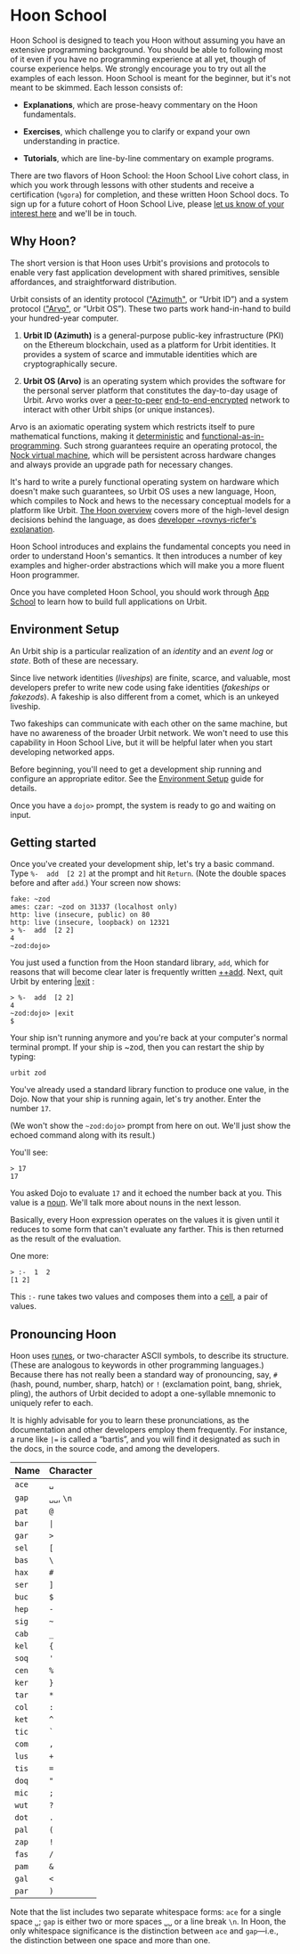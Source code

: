 # Hoon School

Hoon School is designed to teach you Hoon without assuming you have an extensive programming background.  You should be able to following most of it even if you have no programming experience at all yet, though of course experience helps.  We strongly encourage you to try out all the examples of each lesson.  Hoon School is meant for the beginner, but it's not meant to be skimmed.  Each lesson consists of:

- **Explanations**, which are prose-heavy commentary on the Hoon fundamentals.

- **Exercises**, which challenge you to clarify or expand your own understanding in practice.

- **Tutorials**, which are line-by-line commentary on example programs.

There are two flavors of Hoon School:  the Hoon School Live cohort class, in which you work through lessons with other students and receive a certification (`%gora`) for completion, and these written Hoon School docs.  To sign up for a future cohort of Hoon School Live, please [let us know of your interest here](courses) and we'll be in touch.


##  Why Hoon?

The short version is that Hoon uses Urbit's provisions and protocols to enable very fast application development with shared primitives, sensible affordances, and straightforward distribution.

Urbit consists of an identity protocol (["Azimuth"](glossary/azimuth), or “Urbit ID”) and a system protocol (["Arvo"](glossary/arvo), or “Urbit OS”). These two parts work hand-in-hand to build your hundred-year computer.

1. **Urbit ID (Azimuth)** is a general-purpose public-key infrastructure (PKI) on the Ethereum blockchain, used as a platform for Urbit identities.  It provides a system of scarce and immutable identities which are cryptographically secure.

2. **Urbit OS (Arvo)** is an operating system which provides the software for the personal server platform that constitutes the day-to-day usage of Urbit.  Arvo works over a [peer-to-peer](https://en.wikipedia.org/wiki/Peer-to-peer) [end-to-end-encrypted](https://en.wikipedia.org/wiki/End-to-end_encryption) network to interact with other Urbit ships (or unique instances).

Arvo is an axiomatic operating system which restricts itself to pure mathematical functions, making it [deterministic](https://en.wikipedia.org/wiki/Deterministic_algorithm) and [functional-as-in-programming](https://en.wikipedia.org/wiki/Functional_programming). Such strong guarantees require an operating protocol, the [Nock virtual machine](language/nock/reference/definition), which will be persistent across hardware changes and always provide an upgrade path for necessary changes.

It's hard to write a purely functional operating system on hardware which doesn't make such guarantees, so Urbit OS uses a new language, Hoon, which compiles to Nock and hews to the necessary conceptual models for a platform like Urbit.  [The Hoon overview](language/hoon) covers more of the high-level design decisions behind the language, as does [developer ~rovnys-ricfer's explanation](https://urbit.org/blog/why-hoon/).

Hoon School introduces and explains the fundamental concepts you need in order to understand Hoon's semantics.  It then introduces a number of key examples and higher-order abstractions which will make you a more fluent Hoon programmer.

Once you have completed Hoon School, you should work through [App School](courses/app-school) to learn how to build full applications on Urbit.

##  Environment Setup

An Urbit ship is a particular realization of an _identity_ and an _event log_ or _state_.  Both of these are necessary.

Since live network identities (_liveships_) are finite, scarce, and valuable, most developers prefer to write new code using fake identities (_fakeships_ or _fakezods_).  A fakeship is also different from a comet, which is an unkeyed liveship.

Two fakeships can communicate with each other on the same machine, but have no awareness of the broader Urbit network.  We won't need to use this capability in Hoon School Live, but it will be helpful later when you start developing networked apps.

Before beginning, you'll need to get a development ship running and configure an appropriate editor.  See the [Environment Setup](courses/environment) guide for details.

Once you have a `dojo>` prompt, the system is ready to go and waiting on input.

##  Getting started

Once you've created your development ship, let's try a basic command. Type `%-  add  [2 2]` at the prompt and hit `Return`.  (Note the double spaces before and after `add`.)  Your screen now shows:

```hoon
fake: ~zod
ames: czar: ~zod on 31337 (localhost only)
http: live (insecure, public) on 80
http: live (insecure, loopback) on 12321
> %-  add  [2 2]
4
~zod:dojo>
```

You just used a function from the Hoon standard library, `add`, which for reasons that will become clear later is frequently written [++add](language/hoon/reference/stdlib/1a#add). Next, quit Urbit by entering [|exit](manual/os/dojo-tools#exit) :

```hoon
> %-  add  [2 2]
4
~zod:dojo> |exit
$
```

Your ship isn't running anymore and you're back at your computer's normal terminal prompt.  If your ship is ~zod, then you can restart the ship by typing:

```hoon
urbit zod
```

You've already used a standard library function to produce one value, in the Dojo. Now that your ship is running again, let's try another. Enter the number `17`.

(We won't show the `~zod:dojo>` prompt from here on out.  We'll just show the echoed command along with its result.)

You'll see:

```hoon
> 17
17
```

You asked Dojo to evaluate `17` and it echoed the number back at you. This value is a [noun](glossary/noun). We'll talk more about nouns in the next lesson.

Basically, every Hoon expression operates on the values it is given until it reduces to some form that can't evaluate any farther.  This is then returned as the result of the evaluation.

One more:

```hoon
> :-  1  2
[1 2]
```

This `:-` rune takes two values and composes them into a [cell](glossary/cell), a pair of values.


##  Pronouncing Hoon

Hoon uses [runes](glossary/rune), or two-character ASCII symbols, to describe its structure.  (These are analogous to keywords in other programming languages.)  Because there has not really been a standard way of pronouncing, say, `#` (hash, pound, number, sharp, hatch) or `!` (exclamation point, bang, shriek, pling), the authors of Urbit decided to adopt a one-syllable mnemonic to uniquely refer to each.

It is highly advisable for you to learn these pronunciations, as the documentation and other developers employ them frequently.  For instance, a rune like `|=` is called a “bartis”, and you will find it designated as such in the docs, in the source code, and among the developers.

| Name  | Character  |
|-------|------------|
| `ace` | `␣`        |
| `gap` | `␣␣`, `\n` |
| `pat` | `@`        |
| `bar` | `\|`        |
| `gar` | `>`        |
| `sel` | `[`        |
| `bas` | `\`        |
| `hax` | `#`        |
| `ser` | `]`        |
| `buc` | `$`        |
| `hep` | `-`        |
| `sig` | `~`        |
| `cab` | `_`        |
| `kel` | `{`        |
| `soq` | `'`        |
| `cen` | `%`        |
| `ker` | `}`        |
| `tar` | `*`        |
| `col` | `:`        |
| `ket` | `^`        |
| `tic` | `` ` ``    |
| `com` | `,`        |
| `lus` | `+`        |
| `tis` | `=`        |
| `doq` | `"`        |
| `mic` | `;`        |
| `wut` | `?`        |
| `dot` | `.`        |
| `pal` | `(`        |
| `zap` | `!`        |
| `fas` | `/`        |
| `pam` | `&`        |
| `gal` | `<`        |
| `par` | `)`        |

Note that the list includes two separate whitespace forms: `ace` for a single space `␣`; `gap` is either two or more spaces `␣␣` or a line break `\n`.  In Hoon, the only whitespace significance is the distinction between `ace` and `gap`—i.e., the distinction between one space and more than one.
